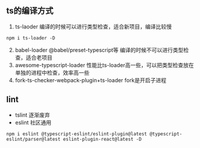 ## ts的编译方式

1. ts-laoder 编译的时候可以进行类型检查，适合新项目，编译比较慢
```
npm i ts-loader -D
```
2. babel-loader @babel/preset-typescript等 编译的时候不可以进行类型检查，适合老项目
3. awesome-typescript-loader 性能比ts-loader高一些，可以把类型检查放在单独的进程中检查，效率高一些
4. fork-ts-checker-webpack-plugin+ts-loader  fork是开启子进程



## lint
- tslint 逐渐废弃
- eslint 社区通用

```
npm i eslint @typescript-eslint/eslint-plugin@latest @typescript-eslint/parser@latest eslint-plugin-react@latest -D
```